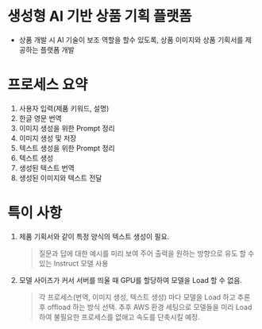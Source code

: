 # 생성형 AI 기반 상품 기획 플랫폼
* 상품 개발 시 AI 기술이 보조 역할을 할수 있도록, 상품 이미지와 상품 기획서를 제공하는 플랫폼 개발

# 프로세스 요약
1. 사용자 입력(제품 키워드, 설명)
2. 한글 영문 번역
3. 이미지 생성을 위한 Prompt 정리
4. 이미지 생성 및 저장
5. 텍스트 생성을 위한 Prompt 정리
6. 텍스트 생성
7. 생성된 텍스트 번역
8. 생성된 이미지와 텍스트 전달

# 특이 사항
1. 제품 기획서와 같이 특정 양식의 텍스트 생성이 필요.  
   > 질문과 답에 대한 예시를 미리 보여 주어 출력을 원하는 방향으로 유도 할 수 있는 Instruct 모델 사용  

2. 모델 사이즈가 커서 서버를 띄울 때 GPU를 할당하여 모델을 Load 할 수 없음.  
   > 각 프로세스(번역, 이미지 생성, 텍스트 생성) 마다 모델을 Load 하고 추론 후 offload 하는 방식 선택.
   > 추후 AWS 환경 세팅으로 모델들을 미리 Load 하여 불필요한 프로세스를 없애고 속도를 단축시킬 예정.
